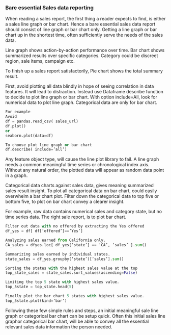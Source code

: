 ### Bare essential Sales data reporting

When reading a sales report, the first thing a reader expects to find, is either a sales line graph or bar chart. Hence a bare essential sales data report should consist of line graph or bar chart only. Getting a line graph or bar chart up in the shortest time, often sufficiently serve the needs of the sales data.

Line graph shows action-by-action performance over time. Bar chart shows summarized results over specific categories. Category could be discreet region, sale items, campaign etc. 

To finish up a sales report satisfactorily,  Pie chart shows the total summary result.

First, avoid plotting all data blindly in hope of seeing correlation in data features. It will lead to distraction. Instead use Dataframe describe function to decide to plot line graph or bar chart. With option include=All, look for numerical data to plot line graph.  Categorical data are only for bar chart. 

```python
For example
Avoid
df = pandas.read_csv( sales_url)
df.plot()
or
seaborn.plot(data=df)

To choose plot line graph or bar chart
df.describe( include=’all’)
```

Any feature object type, will cause the line plot library to fail.  A line graph needs a common meaningful time series or chronological index axis.  Without any natural order, the plotted data will appear as random data point in a graph. 

Categorical data charts against sales data, gives meaning summarized sales result insight. To plot all categorical data on bar chart, could easily overwhelm a bar chart plot. Filter down the categorical data to top five or bottom five, to plot on bar chart convey a clearer insight.

For example, raw data contains numerical sales and category state, but no time series data. The right sale report, is to plot bar chart.

```python
Filter out data with no offered by extracting the Yes offered
df_yes = df[ df[‘offered’]==’Yes’]

Analyzing sales earned from California only.
CA_sales = dfyes.loc[ df_yes[‘state’] == ‘CA’, ‘sales’ ].sum()

Summarizing sales earned by individual states.
state_sales = df_yes.groupby(‘state’)[‘sales’].sum()

Sorting the states with the highest sales value at the top
top_state_sales = state_sales.sort_values(ascending=False)

Limiting the top 5 state with highest sales value.
top_5state = top_state.head(5)

Finally plot the bar chart 5 states with highest sales value.
top_5state.plot(kind=’bar’)
```

Following these few simple rules and steps, an initial meaningful sale line graph or categorical bar chart can be setup quick. Often this initial sales line graphor categorical bar chart, will be able to convey all the essential relevant sales data information the person needed.
